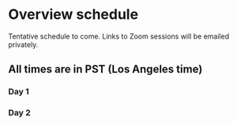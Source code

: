 # Overview schedule

Tentative schedule to come. Links to Zoom sessions will be emailed privately.

## All times are in PST (Los Angeles time)

### Day 1


### Day 2
